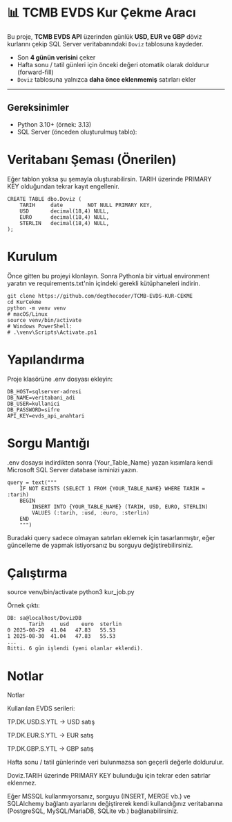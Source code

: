 # 📊 TCMB EVDS Kur Çekme Aracı

Bu proje, **TCMB EVDS API** üzerinden günlük **USD, EUR ve GBP** döviz kurlarını çekip SQL Server veritabanındaki `Doviz` tablosuna kaydeder.

- Son **4 günün verisini** çeker  
- Hafta sonu / tatil günleri için önceki değeri otomatik olarak doldurur (forward-fill)  
- `Doviz` tablosuna yalnızca **daha önce eklenmemiş** satırları ekler  

---

## Gereksinimler

- Python 3.10+ (örnek: 3.13)
- SQL Server (önceden oluşturulmuş tablo):


# Veritabanı Şeması (Önerilen)

Eğer tablon yoksa şu şemayla oluşturabilirsin. TARIH üzerinde PRIMARY KEY olduğundan tekrar kayıt engellenir.
```
CREATE TABLE dbo.Doviz (
    TARIH     date        NOT NULL PRIMARY KEY,
    USD       decimal(18,4) NULL,
    EURO      decimal(18,4) NULL,
    STERLIN   decimal(18,4) NULL,
);
```
# Kurulum

Önce gitten bu projeyi klonlayın.
Sonra Pythonla bir virtual environment yaratın ve requirements.txt'nin içindeki gerekli kütüphaneleri indirin.
```
git clone https://github.com/degthecoder/TCMB-EVDS-KUR-CEKME
cd KurCekme
python -m venv venv
# macOS/Linux
source venv/bin/activate
# Windows PowerShell:
# .\venv\Scripts\Activate.ps1
```

# Yapılandırma

Proje klasörüne .env dosyası ekleyin:
```
DB_HOST=sqlserver-adresi
DB_NAME=veritabani_adi
DB_USER=kullanici
DB_PASSWORD=sifre
API_KEY=evds_api_anahtari
```

# Sorgu Mantığı
.env dosaysı indirdikten sonra {Your_Table_Name} yazan kısımlara kendi Microsoft SQL Server database isminizi yazın.
```
query = text("""
    IF NOT EXISTS (SELECT 1 FROM {YOUR_TABLE_NAME} WHERE TARIH = :tarih)
    BEGIN
        INSERT INTO {YOUR_TABLE_NAME} (TARIH, USD, EURO, STERLIN)
        VALUES (:tarih, :usd, :euro, :sterlin)
    END
    """)
```

Buradaki query sadece olmayan satırları eklemek için tasarlanmıştır, eğer güncelleme de yapmak istiyorsanız bu sorguyu değiştirebilirsiniz.

# Çalıştırma
source venv/bin/activate
python3 kur_job.py

Örnek çıktı:
```
DB: sa@localhost/DovizDB
       Tarih     usd    euro  sterlin
0 2025-08-29  41.04   47.83   55.53
1 2025-08-30  41.04   47.83   55.53
...
Bitti. 6 gün işlendi (yeni olanlar eklendi).

```

# Notlar

Notlar

Kullanılan EVDS serileri:

TP.DK.USD.S.YTL → USD satış

TP.DK.EUR.S.YTL → EUR satış

TP.DK.GBP.S.YTL → GBP satış

Hafta sonu / tatil günlerinde veri bulunmazsa son geçerli değerle doldurulur.

Doviz.TARIH üzerinde PRIMARY KEY bulunduğu için tekrar eden satırlar eklenmez.

Eğer MSSQL kullanmıyorsanız, sorguyu (INSERT, MERGE vb.) ve SQLAlchemy bağlantı ayarlarını değiştirerek kendi kullandığınız veritabanına (PostgreSQL, MySQL/MariaDB, SQLite vb.) bağlanabilirsiniz.
